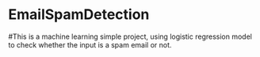 # EmailSpamDetection
#This is a machine learning simple project, using logistic regression model to check whether the input is a spam email or not.
